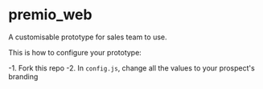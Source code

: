 # premio_web
A customisable prototype for sales team to use. 

This is how to configure your prototype:

-1. Fork this repo
-2. In `config.js`, change all the values to your prospect's branding
